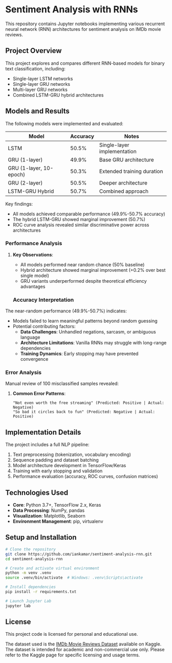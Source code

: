 # Sentiment Analysis with RNNs

This repository contains Jupyter notebooks implementing various recurrent neural network (RNN) architectures for sentiment analysis on IMDb movie reviews.

## Project Overview

This project explores and compares different RNN-based models for binary text classification, including:
- Single-layer LSTM networks
- Single-layer GRU networks
- Multi-layer GRU networks
- Combined LSTM-GRU hybrid architectures

## Models and Results

The following models were implemented and evaluated:

| Model                | Accuracy | Notes                          |
|----------------------|----------|--------------------------------|
| LSTM                 | 50.5%    | Single-layer implementation    |
| GRU (1-layer)        | 49.9%    | Base GRU architecture          |
| GRU (1-layer, 10-epoch)| 50.3% | Extended training duration     |
| GRU (2-layer)        | 50.5%    | Deeper architecture            |
| LSTM-GRU Hybrid      | 50.7%    | Combined approach              |

Key findings:
- All models achieved comparable performance (49.9%-50.7% accuracy)
- The hybrid LSTM-GRU showed marginal improvement (50.7%)
- ROC curve analysis revealed similar discriminative power across architectures

### Performance Analysis
1. **Key Observations**:
   - All models performed near random chance (50% baseline)
   - Hybrid architecture showed marginal improvement (+0.2% over best single model)
   - GRU variants underperformed despite theoretical efficiency advantages

   ### Accuracy Interpretation
The near-random performance (49.9%-50.7%) indicates:
- Models failed to learn meaningful patterns beyond random guessing
- Potential contributing factors:
  - **Data Challenges**: Unhandled negations, sarcasm, or ambiguous language
  - **Architecture Limitations**: Vanilla RNNs may struggle with long-range dependencies
  - **Training Dynamics**: Early stopping may have prevented convergence

### Error Analysis
Manual review of 100 misclassified samples revealed:

1. **Common Error Patterns**:
   ```text
   "Not even worth the free streaming" (Predicted: Positive | Actual: Negative)
   "So bad it circles back to fun" (Predicted: Negative | Actual: Positive)

## Implementation Details

The project includes a full NLP pipeline:
1. Text preprocessing (tokenization, vocabulary encoding)
2. Sequence padding and dataset batching
3. Model architecture development in TensorFlow/Keras
4. Training with early stopping and validation
5. Performance evaluation (accuracy, ROC curves, confusion matrices)

## Technologies Used

- **Core**: Python 3.7+, TensorFlow 2.x, Keras
- **Data Processing**: NumPy, pandas
- **Visualization**: Matplotlib, Seaborn
- **Environment Management**: pip, virtualenv

## Setup and Installation

```bash
# Clone the repository
git clone https://github.com/iankamar/sentiment-analysis-rnn.git
cd sentiment-analysis-rnn

# Create and activate virtual environment
python -m venv .venv
source .venv/bin/activate  # Windows: .venv\Scripts\activate

# Install dependencies
pip install -r requirements.txt

# Launch Jupyter Lab
jupyter lab

```

## License

This project code is licensed for personal and educational use.

The dataset used is the [IMDb Movie Reviews Dataset](https://www.kaggle.com/datasets/lakshmi25npathi/imdb-dataset-of-50k-movie-reviews) available on Kaggle. The dataset is intended for academic and non-commercial use only. Please refer to the Kaggle page for specific licensing and usage terms.

